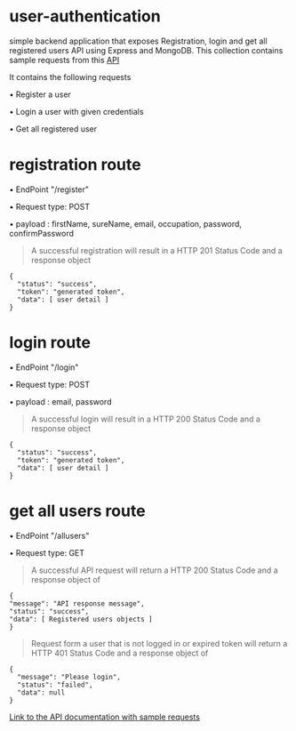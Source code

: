 # user-authentication

simple backend application that exposes Registration, login and get all registered users API  using Express and MongoDB.
This collection contains sample requests from this [API](http://127.0.0.1/api/users)

It contains the following requests

• Register a user

• Login a user with given credentials

• Get all registered user

# registration route

• EndPoint "/register"

• Request type: POST

• payload : firstName, sureName, email, occupation, password, confirmPassword

> A successful registration will result in a HTTP 201 Status Code and a response object 
```
{ 
  "status": "success", 
  "token": "generated token", 
  "data": [ user detail ] 
}

```
# login route

• EndPoint "/login"

• Request type: POST

• payload :  email, password

> A successful login will result in a HTTP 200 Status Code and a response object 
```
{ 
  "status": "success", 
  "token": "generated token", 
  "data": [ user detail ] 
}

```
# get all users route

• EndPoint "/allusers"

• Request type: GET

> A successful API request will return a HTTP 200 Status Code and a response object of 
```
{ 
"message": "API response message",
"status": "success",
"data": [ Registered users objects ]
}

```
> Request form a user that is not logged in or expired token will return a HTTP 401 Status Code and a response object of 
```
{ 
  "message": "Please login", 
  "status": "failed", 
  "data": null
}

```
[Link to the API documentation with sample requests](https://documenter.getpostman.com/view/9775449/TzRNDUzB)